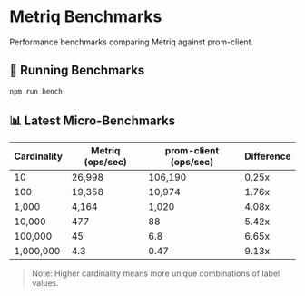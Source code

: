 # Metriq Benchmarks

Performance benchmarks comparing Metriq against prom-client.

## 🏃 Running Benchmarks

```bash
npm run bench
```

## 📊 Latest Micro-Benchmarks

| Cardinality | Metriq (ops/sec) | prom-client (ops/sec) | Difference |
|-------------|------------------|----------------------|------------|
| 10          | 26,998          | 106,190              | 0.25x      |
| 100         | 19,358          | 10,974               | 1.76x      |
| 1,000       | 4,164           | 1,020                | 4.08x      |
| 10,000      | 477             | 88                   | 5.42x      |
| 100,000     | 45              | 6.8                  | 6.65x      |
| 1,000,000   | 4.3             | 0.47                 | 9.13x      |

> Note: Higher cardinality means more unique combinations of label values.
